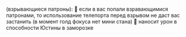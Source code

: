 (взрывающиеся патроны):
:small_orange_diamond: если в вас попали взравающимися патронами, то использование телепорта перед взрывом не даст вас застанить (в момент голд фокуса нет мини стана)
:small_orange_diamond: наносит урон в способности Юстины в заморозке